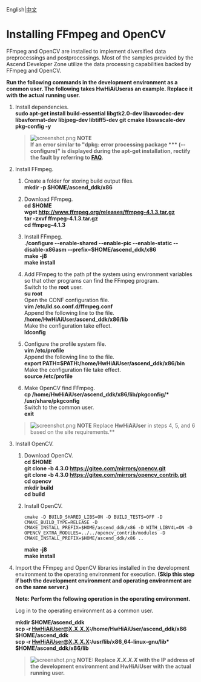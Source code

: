 English|[中文](README_300_CN.md)

# Installing FFmpeg and OpenCV

FFmpeg and OpenCV are installed to implement diversified data preprocessings and postprocessings. Most of the samples provided by the Ascend Developer Zone utilize the data processing capabilities backed by FFmpeg and OpenCV.

 **Run the following commands in the development environment as a common user. The following takes **HwHiAiUser**as an example. Replace it with the actual running user.** 


1. Install dependencies.  
    **sudo apt-get install build-essential libgtk2.0-dev libavcodec-dev libavformat-dev libjpeg-dev libtiff5-dev git cmake libswscale-dev pkg-config -y** 

    >![](https://images.gitee.com/uploads/images/2020/1130/162342_1d7d35d7_7401379.png "screenshot.png") **NOTE**  
    >  **If an error similar to "dpkg: error processing package *** (--configure)" is displayed during the apt-get installation, rectify the fault by referring to [FAQ](https://bbs.huaweicloud.com/forum/thread-74123-1-1.html).**  

2. Install FFmpeg.  
    1. Create a folder for storing build output files.  
        **mkdir -p $HOME/ascend_ddk/x86**

    2. Download FFmpeg.  
        **cd $HOME**  
        **wget http://www.ffmpeg.org/releases/ffmpeg-4.1.3.tar.gz**  
        **tar -zxvf ffmpeg-4.1.3.tar.gz**  
        **cd ffmpeg-4.1.3**

    3. Install FFmpeg.   
        **./configure --enable-shared --enable-pic --enable-static --disable-x86asm  --prefix=$HOME/ascend_ddk/x86**  
        **make -j8**    
        **make install** 

    4. Add FFmpeg to the path pf the system using environment variables so that other programs can find the FFmpeg program.   
        Switch to the **root** user.  
        **su root**  
        Open the CONF configuration file.  
        **vim /etc/ld.so.conf.d/ffmpeg.conf**  
        Append the following line to the file.  
        **/home/HwHiAiUser/ascend_ddk/x86/lib**  
        Make the configuration take effect.  
        **ldconfig**   

    5. Configure the profile system file.   
        **vim /etc/profile**  
        Append the following line to the file.   
        **export PATH=$PATH:/home/HwHiAiUser/ascend_ddk/x86/bin**  
        Make the configuration file take effect.    
        **source /etc/profile**  

    6. Make OpenCV find FFmpeg.  
        **cp /home/HwHiAiUser/ascend_ddk/x86/lib/pkgconfig/\* /usr/share/pkgconfig**  
           Switch to the common user.  
        **exit**
    >![](https://images.gitee.com/uploads/images/2020/1130/162342_1d7d35d7_7401379.png "screenshot.png") **NOTE**
    >Replace **HwHiAiUser** in steps 4, 5, and 6 based on the site requirements.** 

3. Install OpenCV. 
    1. Download OpenCV.  
        **cd $HOME**    
        **git clone -b 4.3.0 https://gitee.com/mirrors/opencv.git**  
        **git clone -b 4.3.0 https://gitee.com/mirrors/opencv_contrib.git**   
        **cd opencv**  
        **mkdir build**  
        **cd build**  

    2. Install OpenCV.  
        ```
        cmake -D BUILD_SHARED_LIBS=ON -D BUILD_TESTS=OFF -D CMAKE_BUILD_TYPE=RELEASE -D  CMAKE_INSTALL_PREFIX=$HOME/ascend_ddk/x86 -D WITH_LIBV4L=ON -D OPENCV_EXTRA_MODULES=../../opencv_contrib/modules -D CMAKE_INSTALL_PREFIX=$HOME/ascend_ddk/x86 ..  
        ```
        
        **make -j8**  
        **make install**  


4. Import the FFmpeg and OpenCV libraries installed in the development environment to the operating environment for execution. **(Skip this step if both the development environment and operating environment are on the same server.)**    

     **Note: Perform the following operation in the operating environment.**  

    Log in to the operating environment as a common user. 

     **mkdir $HOME/ascend_ddk**   
     **scp -r HwHiAiUser@X.X.X.X:/home/HwHiAiUser/ascend_ddk/x86 $HOME/ascend_ddk**  
     **scp -r HwHiAiUser@X.X.X.X:/usr/lib/x86_64-linux-gnu/lib\* $HOME/ascend_ddk/x86/lib**  
     

    >![](https://images.gitee.com/uploads/images/2020/1130/162342_1d7d35d7_7401379.png "screenshot.png") **NOTE: Replace *X.X.X.X* with the IP address of the development environment and HwHiAiUser with the actual running user.** 


